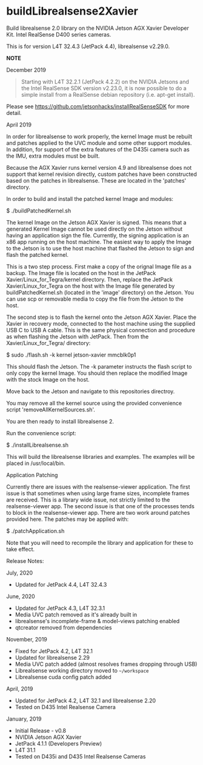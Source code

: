 # buildLibrealsense2Xavier
Build librealsense 2.0 library on the NVIDIA Jetson AGX Xavier Developer Kit. Intel RealSense D400 series cameras.

This is for version L4T 32.4.3 (JetPack 4.4), librealsense v2.29.0.

**NOTE**

December 2019

> Starting with L4T 32.2.1 (JetPack 4.2.2) on the NVIDIA Jetsons and the Intel RealSense SDK version v2.23.0, it is now possible to do a simple install from a RealSense debian repository (i.e. apt-get install).

Please see https://github.com/jetsonhacks/installRealSenseSDK for more detail.

April 2019

In order for librealsense to work properly, the kernel Image must be rebuilt and patches applied to the UVC module and some other support modules. In addition, for support of the extra features of the D435i camera such as the IMU, extra modules must be built.

Because the AGX Xavier runs kernel version 4.9 and librealsense does not support that kernel revision directly, custom patches have been constructed based on the patches in librealsense. These are located in the 'patches' directory.

In order to build and install the patched kernel Image and modules:

$ ./buildPatchedKernel.sh

The kernel Image on the Jetson AGX Xavier is signed. This means that a generated Kernel Image cannot be used directly on the Jetson without having an application sign the file. Currently, the signing application is an x86 app running on the host machine. The easiest way to apply the Image to the Jetson is to use the host machine that flashed the Jetson to sign and flash the patched kernel. 

This is a two step process. 
First make a copy of the orignal Image file as a backup. The Image file is located on the host in the JetPack Xavier/Linux_for_Tegra/kernel directory. Then, replace the JetPack Xavier/Linux_for_Tegra on the host with the Image file generated by buildPatchedKernel.sh (located in the 'image' directory) on the Jetson. You can use scp or removable media to copy the file from the Jetson to the host.

The second step is to flash the kernel onto the Jetson AGX Xavier. Place the Xavier in recovery mode, connected to the host machine using the supplied USB C to USB A cable. This is the same physical connection and procedure as when flashing the Jetson with JetPack. Then from the Xavier/Linux_for_Tegra/ directory:

$ sudo ./flash.sh -k kernel jetson-xavier mmcblk0p1

This should flash the Jetson. The -k parameter instructs the flash script to only copy the kernel Image. You should then replace the modified Image with the stock Image on the host.

Move back to the Jetson and navigate to this repositories directroy. 

You may remove all the kernel source using the provided convenience script 'removeAllKernelSources.sh'.

You are then ready to install librealsense 2.

Run the convenience script:

$ ./installLibrealsense.sh

This will build the librealsense libraries and examples. The examples will be placed in /usr/local/bin.

Application Patching

Currently there are issues with the realsense-viewer application. The first issue is that sometimes when using large frame sizes, incomplete frames are received. This is a library wide issue, not strictly limited to the realsense-viewer app. The second issue is that one of the processes tends to block in the realsense-viewer app. There are two work around patches provided here. The patches may be applied with:

$ ./patchApplication.sh

Note that you will need to recompile the library and application for these to take effect.

Release Notes:

July, 2020

* Updated for JetPack 4.4, L4T 32.4.3

June, 2020

* Updated for JetPack 4.3, L4T 32.3.1
* Media UVC patch removed as it's already built in
* librealsense's incomplete-frame & model-views patching enabled
* qtcreator removed from dependencies

November, 2019

* Fixed for JetPack 4.2, L4T 32.1
* Updated for librealsense 2.29
* Media UVC patch added (almost resolves frames dropping through USB)
* Librealsense working directory moved to `~/workspace`
* Librealsense cuda config patch added

April, 2019

* Updated for JetPack 4.2, L4T 32.1 and librealsense 2.20
* Tested on D435 Intel Realsense Camera

January, 2019

* Initial Release - v0.8
* NVIDIA Jetson AGX Xavier
* JetPack 4.1.1 (Developers Preview)
* L4T 31.1
* Tested on D435i and D435 Intel Realsense Cameras




